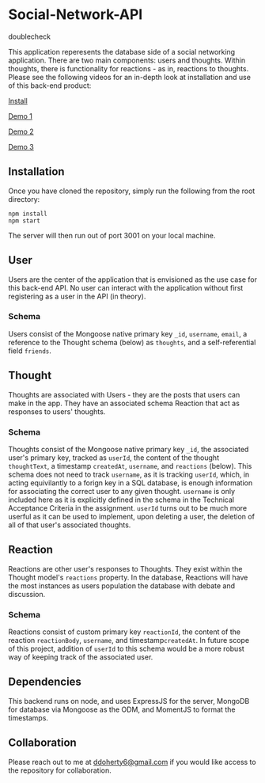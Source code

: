 # Social-Network-API

doublecheck

This application reperesents the database side of a social networking application. There are two main components: users and thoughts. Within thoughts, there is functionality for reactions - as in, reactions to thoughts. Please see the following videos for an in-depth look at installation and use of this back-end product:

[Install](https://watch.screencastify.com/v/XRiuR0CXecSyJrgO4Ja5)

[Demo 1](https://watch.screencastify.com/v/twvDEomoSRU7S3BneLP6)

[Demo 2](https://watch.screencastify.com/v/k6y1saRTjeun6b8HFDmp)

[Demo 3](https://watch.screencastify.com/v/vfyASZGf3G9NosEV2QoL)


## Installation

Once you have cloned the repository, simply run the following from the root directory:

`npm install` <br />
`npm start` <br />

The server will then run out of port 3001 on your local machine.

## User

Users are the center of the application that is envisioned as the use case for this back-end API. No user can interact with the application without first registering as a user in the API (in theory).

### Schema

Users consist of the Mongoose native primary key `_id`, `username`, `email`, a reference to the Thought schema (below) as `thoughts`, and a self-referential field `friends`. 

## Thought

Thoughts are associated with Users - they are the posts that users can make in the app. They have an associated schema Reaction that act as responses to users' thoughts.

### Schema

Thoughts consist of the Mongoose native primary key `_id`, the associated user's primary key, tracked as `userId`, the content of the thought `thoughtText`, a timestamp `createdAt`, `username`, and `reactions` (below). This schema does not need to track `username`, as it is tracking `userId`, which, in acting equivilantly to a forign key in a SQL database, is enough information for associating the correct user to any given thought. `username` is only included here as it is explicitly defined in the schema in the Technical Acceptance Criteria in the assignment. `userId` turns out to be much more userful as it can be used to implement, upon deleting a user, the deletion of all of that user's associated thoughts.

## Reaction

Reactions are other user's responses to Thoughts. They exist within the Thought model's `reactions` property. In the database, Reactions will have the most instances as users population the database with debate and discussion.

### Schema

Reactions consist of custom primary key `reactionId`, the content of the reaction `reactionBody`, `username`, and timestamp`createdAt`. In future scope of this project, addition of `userId` to this schema would be a more robust way of keeping track of the associated user.

## Dependencies

This backend runs on node, and uses ExpressJS for the server, MongoDB for database via Mongoose as the ODM, and MomentJS to format the timestamps.

## Collaboration

Please reach out to me at ddoherty6@gmail.com if you would like access to the repository for collaboration.